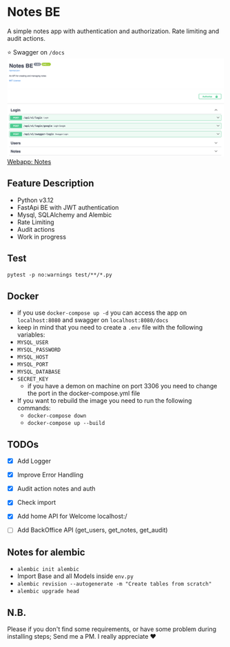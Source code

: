 # Notes BE

A simple notes app with authentication and authorization. 
Rate limiting and audit actions.

⭐️ Swagger on `/docs`
![img.png](swagger_screen.png)
[Webapp: Notes](https://albertobarrago.github.io/)

## Feature Description
- Python v3.12
- FastApi BE with JWT authentication
- Mysql, SQLAlchemy and Alembic
- Rate Limiting
- Audit actions
- Work in progress

## Test 
```shell
pytest -p no:warnings test/**/*.py
```

## Docker 
- if you use `docker-compose up -d` you can access the app on `localhost:8080` and swagger on `localhost:8080/docs`
- keep in mind that you need to create a `.env` file with the following variables:
- `MYSQL_USER`
- `MYSQL_PASSWORD`
- `MYSQL_HOST`
- `MYSQL_PORT`
- `MYSQL_DATABASE`
- `SECRET_KEY`
  - if you have a demon on machine on port 3306 you need to change the port in the docker-compose.yml file
- If you want to rebuild the image you need to run the following commands:
  - `docker-compose down`
  - `docker-compose up --build`

## TODOs
 - [x] Add Logger
 - [x] Improve Error Handling
 - [x] Audit action notes and auth 
 - [x] Check import
 - [x] Add home API for Welcome localhost:/
 - [ ] Add BackOffice API (get_users, get_notes, get_audit)


## Notes for alembic 
 - `alembic init alembic`
 - Import Base and all Models inside `env.py`
 - `alembic revision --autogenerate -m "Create tables from scratch"`
 - `alembic upgrade head`

## N.B.
Please if you don't find some requirements, or have some problem during installing steps; Send me a PM. I really appreciate ♥️